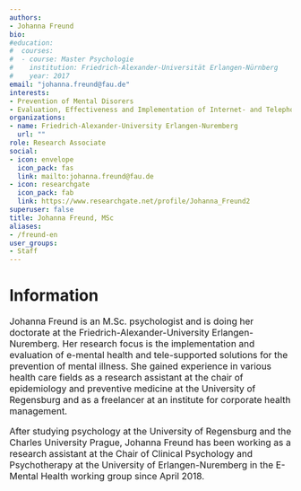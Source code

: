 ```yaml
---
authors:
- Johanna Freund
bio:
#education:
#  courses:
#  - course: Master Psychologie
#    institution: Friedrich-Alexander-Universität Erlangen-Nürnberg
#    year: 2017
email: "johanna.freund@fau.de"
interests:
- Prevention of Mental Disorers
- Evaluation, Effectiveness and Implementation of Internet- and Telephone-based Interventions
organizations:
- name: Friedrich-Alexander-University Erlangen-Nuremberg
  url: ""
role: Research Associate
social:
- icon: envelope
  icon_pack: fas
  link: mailto:johanna.freund@fau.de
- icon: researchgate
  icon_pack: fab
  link: https://www.researchgate.net/profile/Johanna_Freund2
superuser: false
title: Johanna Freund, MSc
aliases:
- /freund-en
user_groups:
- Staff
---
```


# Information

<font size="3">

Johanna Freund is an M.Sc. psychologist and is doing her doctorate at the Friedrich-Alexander-University Erlangen-Nuremberg. Her research focus is the implementation and evaluation of e-mental health and tele-supported solutions for the prevention of mental illness. She gained experience in various health care fields as a research assistant at the chair of epidemiology and preventive medicine at the University of Regensburg and as a freelancer at an institute for corporate health management.

After studying psychology at the University of Regensburg and the Charles University Prague, Johanna Freund has been working as a research assistant at the Chair of Clinical Psychology and Psychotherapy at the University of Erlangen-Nuremberg in the E-Mental Health working group since April 2018.


</font>
